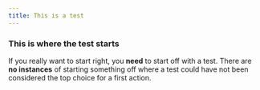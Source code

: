 ```yaml
---
title: This is a test
---
```


### This is where the test starts
If you really want to start right, you **need** to start off with a test. There are __no instances__ of starting something off where a test could have not been considered the top choice for a first action. 
